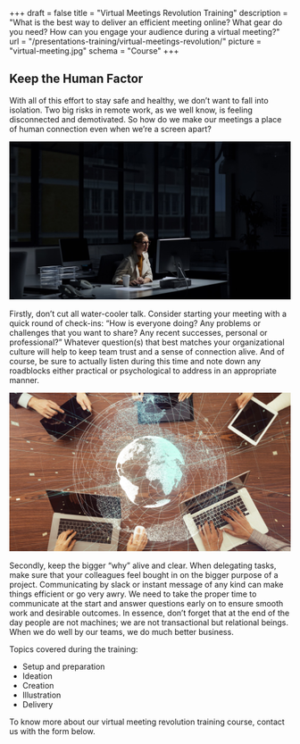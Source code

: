 +++
draft		= false
title		= "Virtual Meetings Revolution Training"
description = "What is the best way to deliver an efficient meeting online? What gear do you need? How can you engage your audience during a virtual meeting?"
url	 		= "/presentations-training/virtual-meetings-revolution/"
picture		= "virtual-meeting.jpg"
schema		= "Course"
+++

## Keep the Human Factor
 
With all of this effort to stay safe and healthy, we don’t want to fall into isolation. Two big risks in remote work, as we well know, is feeling disconnected and demotivated. So how do we make our meetings a place of human connection even when we’re a screen apart?

![Lonely Remote Worker](lonely.jpg)
 
Firstly, don’t cut all water-cooler talk. Consider starting your meeting with a quick round of check-ins: “How is everyone doing? Any problems or challenges that you want to share? Any recent successes, personal or professional?” Whatever question(s) that best matches your organizational culture will help to keep team trust and a sense of connection alive. And of course, be sure to actually listen during this time and note down any roadblocks either practical or psychological to address in an appropriate manner.

![Virtual Meeting](virtual-meeting.jpg)
 
Secondly, keep the bigger “why” alive and clear. When delegating tasks, make sure that your colleagues feel bought in on the bigger purpose of a project. Communicating by slack or instant message of any kind can make things efficient or go very awry. We need to take the proper time to communicate at the start and answer questions early on to ensure smooth work and desirable outcomes. In essence, don’t forget that at the end of the day people are not machines; we are not transactional but relational beings. When we do well by our teams, we do much better business.

Topics covered during the training:

* Setup and preparation
* Ideation
* Creation
* Illustration
* Delivery

To know more about our virtual meeting revolution training course, contact us with the form below.